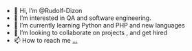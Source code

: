 - 👋 Hi, I’m @Rudolf-Dizon
- 👀 I’m interested in QA and software engineering.
- 🌱 I’m currently learning Python and PHP and new languages
- 💞️ I’m looking to collaborate on projects , and get hired
- 📫 How to reach me [...](https://www.linkedin.com/in/rudolf-gregory-dizon-975123185/)

<!---
Rudolf-Dizon/Rudolf-Dizon is a ✨ special ✨ repository because its `README.md` (this file) appears on your GitHub profile.
You can click the Preview link to take a look at your changes.
--->
